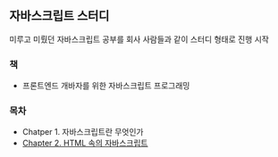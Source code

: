 ## 자바스크립트 스터디
미루고 미뤘던 자바스크립트 공부를 회사 사람들과 같이 스터디 형태로 진행 시작  

### 책
- 프론트엔드 개바자를 위한 자바스크립트 프로그래밍

### 목차
- Chatper 1. 자바스크립트란 무엇인가
- [Chapter 2. HTML 속의 자바스크립트](https://github.com/ysjune/study/blob/master/JavaScript/Chaper2/HTML%EC%86%8D%EC%9D%98%20%EC%9E%90%EB%B0%94%EC%8A%A4%ED%81%AC%EB%A6%BD%ED%8A%B8.md)
